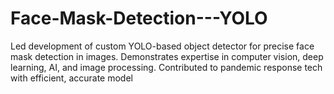 # Face-Mask-Detection---YOLO
Led development of custom YOLO-based object detector for precise face mask detection in images. Demonstrates expertise in computer vision, deep learning, AI, and image processing. Contributed to pandemic response tech with efficient, accurate model
